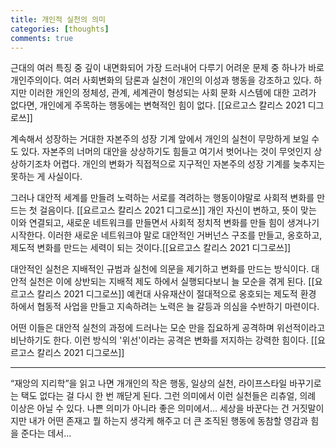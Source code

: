 ```yaml
---
title: 개인적 실천의 의미
categories: [thoughts]
comments: true
---
```


근대의 여러 특징 중 깊이 내면화되어 가장 드러내어 다루기 어려운 문제 중 하나가 바로 개인주의이다. 여러 사회변화의 담론과 실천이 개인의 이성과 행동을 강조하고 있다. 하지만 이러한 개인의 정체성, 관계, 세계관이 형성되는 사회 문화 시스템에 대한 고려가 없다면, 개인에게 주목하는 행동에는 변혁적인 힘이 없다. [[요르고스 칼리스 2021 디그로쓰]]  

계속해서 성장하는 거대한 자본주의 성장 기계 앞에서 개인의 실천이 무망하게 보일 수도 있다. 자본주의 너머의 대안을 상상하기도 힘들고 여기서 벗어나는 것이 무엇인지 상상하기조차 어렵다. 개인의 변화가 직접적으로 지구적인 자본주의 성장 기계를 늦추지는 못하는 게 사실이다.

그러나 대안적 세계를 만들려 노력하는 서로를 격려하는 행동이야말로 사회적 변화를 만드는 첫 걸음이다. [[요르고스 칼리스 2021 디그로쓰]]  개인 자신이 변하고, 뜻이 맞는 이와 연결되고, 새로운 네트워크를 만들면서 사회적 정치적 변화를 만들 힘이 생겨나기 시작한다. 이러한 새로운 네트워크야 말로 대안적인 거버넌스 구조를 만들고, 옹호하고, 제도적 변화를 만드는 세력이 되는 것이다.[[요르고스 칼리스 2021 디그로쓰]]

대안적인 실천은 지배적인 규범과 실천에 의문을 제기하고 변화를 만드는 방식이다. 대안적 실천은 이에 상반되는 지배적 제도 하에서 실행되다보니 늘 모순을 겪게 된다. [[요르고스 칼리스 2021 디그로쓰]] 예컨대 사유재산이 절대적으로 옹호되는 제도적 환경 하에서 협동적 사업을 만들고 지속하려는 노력은 늘 갈등과 의심을 수반하기 마련이다. 

어떤 이들은 대안적 실천의 과정에 드러나는 모순 만을 집요하게 공격하며 위선적이라고 비난하기도 한다. 이런 방식의 '위선'이라는 공격은 변화를 저지하는 강력한 힘이다. [[요르고스 칼리스 2021 디그로쓰]] 

---

“재앙의 지리학”을 읽고 나면 개개인의 작은 행동, 일상의 실천, 라이프스타일 바꾸기로는 택도 없다는 걸 다시 한 번 깨닫게 된다. 그런 의미에서 이런 실천들은 리츄얼, 의례 이상은 아닐 수 있다. 나쁜 의미가 아니라 좋은 의미에서… 세상을 바꾼다는 건 거짓말이지만 내가 어떤 존재고 뭘 하는지 생각케 해주고 더 큰 조직된 행동에 동참할 영감과 힘을 준다는 데서…